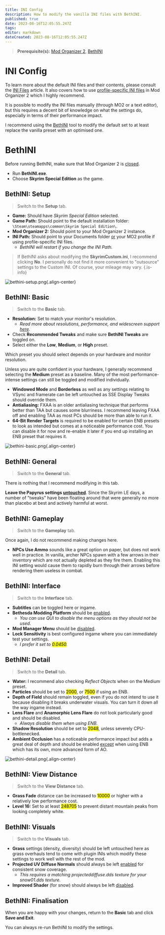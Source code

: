 ```yaml
---
title: INI Config
description: How to modify the vanilla INI files with BethINI.
published: true
date: 2023-08-16T12:05:55.247Z
tags: 
editor: markdown
dateCreated: 2023-08-16T12:05:55.247Z
---
```



> **Prerequisite(s):** [Mod Organizer 2](/getting-started/initial-setup/mod-organizer-2), [BethINI](/tools/bethini)

# INI Config

To learn more about the default INI files and their contents, please consult the [INI Files](/knowledge-base/ini-files) article. It also covers how to use <u>profile-specific INI files</u> in Mod Organizer 2 which I highly recommend.

It is possible to modify the INI files manually (through MO2 or a text editor), but this requires a decent bit of knowledge on what the settings do, especially in terms of their performance impact.

I recommend using the [BethINI](/tools/bethini/) tool to modify the default set to at least replace the vanilla preset with an optimised one.

# BethINI

Before running BethINI, make sure that Mod Organizer 2 is <u>closed</u>.

- Run **BethINI.exe**.
- Choose **Skyrim Special Edition** as the game.

## BethINI: Setup

> Switch to the **Setup** tab.

- **Game:** Should have *Skyrim Special Edition* selected.
- **Game Path:** Should point to the default installation folder: `\Steam\steamapps\common\Skyrim Special Edition\`.
- **Mod Organizer 2:** Should point to your Mod Organizer 2 instance.
- **INI Path:** Should point to your Documents folder <u>or</u> your MO2 profile if using profile-specific INI files.
  - *BethINI will restart if you change the INI Path.*

> If BethINI asks about modifying the **SkyrimCustom.ini**, I recommend clicking **No**. I personally do not find it more convenient to "outsource" settings to the Custom INI. Of course, your mileage may vary.
{.is-info}

![bethini-setup.png](/getting-started/initial-setup/bethini-setup.png){.align-center}

## BethINI: Basic

> Switch to the **Basic** tab.

- **Resolution:** Set to match your monitor's resolution.
  - *Read more about resolutions, performance, and widescreen support [here](/knowledge-base/resolution).*
- Check **Recommended Tweaks** and make sure **BethINI Tweaks** are toggled on.
- Select either the **Low**, **Medium**, or **High** preset.

Which preset you should select depends on your hardware and monitor resolution.

Unless you are quite confident in your hardware, I generally recommend selecting the **Medium** preset as a baseline. Many of the most performance-intense settings can still be toggled and modified individually.

- **Windowed Mode** and **Borderless** as well as any settings relating to VSync and framerate can be left untouched as SSE Display Tweaks should override them.
- **Antialiasing:** FXAA is an older antialiasing technique that performs better than TAA but causes some blurriness. I recommend leaving FXAA off and enabling TAA as most PCs should be more than able to run it.
- **64-Bit Render Targets** is required to be enabled for certain ENB presets to look as intended but comes at a noticeable performance cost. You can disable it for now and re-enable it later if you end up installing an ENB preset that requires it.

![bethini-basic.png](/getting-started/initial-setup/bethini-basic.png){.align-center}

## BethINI: General

> Switch to the **General** tab.

There is nothing that I recommend modifying in this tab.

**Leave the Papyrus settings <u>untouched</u>**. Since the Skyrim LE days, a number of "tweaks" have been floating around that were generally no more than placebo at best and actively harmful at worst.

## BethINI: Gameplay

> Switch to the **Gameplay** tab.

Once again, I do not recommend making changes here.

- **NPCs Use Ammo** sounds like a great option on paper, but does not work well in practice. In vanilla, archer NPCs spawn with a few arrows in their inventory which are not actually depleted as they fire them. Enabling this INI setting would cause them to rapidly burn through their arrows before rendering them useless in combat.

## BethINI: Interface

> Switch to the **Interface** tab.

- **Subtitles** can be toggled here or ingame.
- **Bethesda Modding Platform** should be <u>enabled</u>.
  - *You can use QUI to disable the menu options as they should not be used.*
- **Mod Manager Menu** should be <u>disabled</u>.
- **Lock Sensitivity** is best configured ingame where you can immediately test your settings.
	- *I prefer it set to <mark>0.0450</mark>.*

## BethINI: Detail

> Switch to the **Detail** tab.

- **Water:** I recommend also checking *Reflect Objects* when on the Medium preset.
- **Particles** should be set to <mark>2000</mark>, or <mark>7500</mark> if using an ENB.
- **Depth of Field** should remain toggled, even if you do not intend to use it because disabling it breaks underwater visuals. You can turn it down all the way ingame instead.
- **Lens Flare** and **Anamorphic Lens Flare** do not look particularly good and should be disabled.
  - *Always disable them when using ENB.*
- **Shadow Resolution** should be set to <mark>2048</mark>, unless severely CPU-bottlenecked.
- **Ambient Occlusion** has a noticeable performance impact but adds a great deal of depth and should be enabled <u>except</u> when using ENB which has its own, more advanced form of AO.

![bethini-detail.png](/getting-started/initial-setup/bethini-detail.png){.align-center}

## BethINI: View Distance

> Switch to the **View Distance** tab.

- **Grass Fade** distance can be increased to <mark>10000</mark> or higher with a relatively low performance cost.
- **Level 16:** Set to at least <mark>248705</mark> to prevent distant mountain peaks from looking completely white.

## BethINI: Visuals

> Switch to the **Visuals** tab.

- **Grass** settings (density, diversity) should be left untouched here as grass overhauls tend to come with plugin INIs which modify these settings to work well with the rest of the mod.
- **Projected UV Diffuse Normals** should always be left <u>enabled</u> for consistent snow coverage.
  - *This requires a matching projecteddiffuse.dds texture for your snow01.dds texture.*
- **Improved Shader** (for snow) should always be left <u>disabled</u>.

## BethINI: Finalisation

When you are happy with your changes, return to the **Basic** tab and click **Save and Exit**.

You can always re-run BethINI to modify the settings.